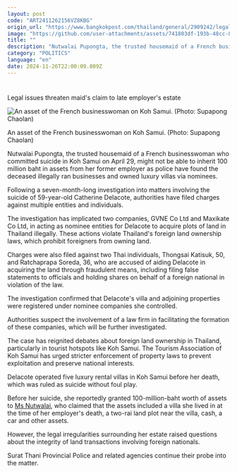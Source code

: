 ```yaml
---
layout: post
code: "ART2411262156VZ8KBG"
origin_url: "https://www.bangkokpost.com/thailand/general/2909242/legal-issues-threaten-maids-claim-to-late-employers-estate"
image: "https://github.com/user-attachments/assets/741803df-193b-48cc-836d-5bf025d52408"
title: ""
description: "Nutwalai Pupongta, the trusted housemaid of a French businesswoman who committed suicide in Koh Samui on April 29, might not be able to inherit 100 million baht in assets from her former employer as police have found the deceased illegally ran businesses and owned luxury villas via nominees."
category: "POLITICS"
language: "en"
date: 2024-11-26T22:00:09.809Z
---
```


# 

Legal issues threaten maid's claim to late employer's estate

![An asset of the French businesswoman on Koh Samui. (Photo: Supapong Chaolan)](https://github.com/user-attachments/assets/f16c9baa-d7b4-4768-86df-f6ffa32fc291)

An asset of the French businesswoman on Koh Samui. (Photo: Supapong Chaolan)

Nutwalai Pupongta, the trusted housemaid of a French businesswoman who committed suicide in Koh Samui on April 29, might not be able to inherit 100 million baht in assets from her former employer as police have found the deceased illegally ran businesses and owned luxury villas via nominees.

Following a seven-month-long investigation into matters involving the suicide of 59-year-old Catherine Delacote, authorities have filed charges against multiple entities and individuals.

The investigation has implicated two companies, GVNE Co Ltd and Maxikate Co Ltd, in acting as nominee entities for Delacote to acquire plots of land in Thailand illegally. These actions violate Thailand's foreign land ownership laws, which prohibit foreigners from owning land.

Charges were also filed against two Thai individuals, Thongsai Katisuk, 50, and Ratchaprapa Soreda, 36, who are accused of aiding Delacote in acquiring the land through fraudulent means, including filing false statements to officials and holding shares on behalf of a foreign national in violation of the law.

The investigation confirmed that Delacote's villa and adjoining properties were registered under nominee companies she controlled.

Authorities suspect the involvement of a law firm in facilitating the formation of these companies, which will be further investigated.

The case has reignited debates about foreign land ownership in Thailand, particularly in tourist hotspots like Koh Samui. The Tourism Association of Koh Samui has urged stricter enforcement of property laws to prevent exploitation and preserve national interests.

Delacote operated five luxury rental villas in Koh Samui before her death, which was ruled as suicide without foul play.

Before her suicide, she reportedly granted 100-million-baht worth of assets to [Ms Nutwalai](https://www.bangkokpost.com/thailand/general/2785899), who claimed that the assets included a villa she lived in at the time of her employer's death, a two-rai land plot near the villa, cash, a car and other assets.

However, the legal irregularities surrounding her estate raised questions about the integrity of land transactions involving foreign nationals.

Surat Thani Provincial Police and related agencies continue their probe into the matter.